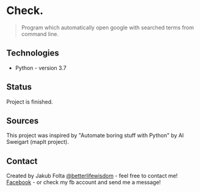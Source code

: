 # Check.
> Program which automatically open google with searched terms from command line. 

## Technologies
* Python - version 3.7

## Status
Project is finished.

## Sources
This project was inspired by "Automate boring stuff with Python" by Al Sweigart (mapIt project).

## Contact
Created by Jakub Folta [@betterlifewisdom](https://www.betterlifewisdom.com/) - feel free to contact me!<br/>
[Facebook](https://www.facebook.com/jakub.folta.58) - or check my fb account and send me a message!
